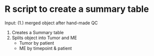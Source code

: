 # R script to create a summary table

Input: (1.) merged object after hand-made QC

1. Creates a Summary table
2. Splits object into Tumor and ME
    - Tumor by patient
    - ME by timepoint & patient

